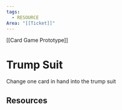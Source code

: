 ```yaml
---
tags:
  - RESOURCE
Area: "[[Ticket]]"
---
```


[[Card Game Prototype]]
# Trump Suit
Change one card in hand into the trump suit

## Resources
